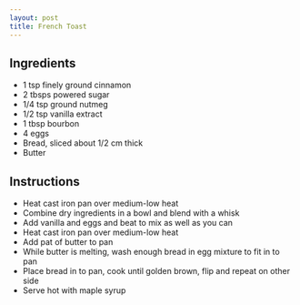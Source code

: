 ```yaml
---
layout: post
title: French Toast
---
```


## Ingredients

  * 1 tsp finely ground cinnamon
  * 2 tbsps powered sugar
  * 1/4 tsp ground nutmeg
  * 1/2 tsp vanilla extract
  * 1 tbsp bourbon
  * 4 eggs
  * Bread, sliced about 1/2 cm thick
  * Butter

## Instructions

  * Heat cast iron pan over medium-low heat
  * Combine dry ingredients in a bowl and blend with a whisk
  * Add vanilla and eggs and beat to mix as well as you can
  * Heat cast iron pan over medium-low heat
  * Add pat of butter to pan
  * While butter is melting, wash enough bread in egg mixture to fit in to pan
  * Place bread in to pan, cook until golden brown, flip and repeat on other side
  * Serve hot with maple syrup
